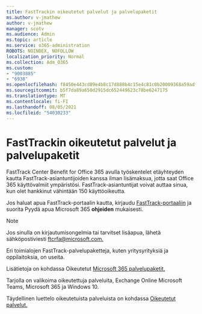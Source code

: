 ```yaml
---
title: FastTrackin oikeutetut palvelut ja palvelupaketit
ms.author: v-jmathew
author: v-jmathew
manager: scotv
ms.audience: Admin
ms.topic: article
ms.service: o365-administration
ROBOTS: NOINDEX, NOFOLLOW
localization_priority: Normal
ms.collection: Adm_O365
ms.custom:
- "9003885"
- "6938"
ms.openlocfilehash: f8450e443cd89e4b8c17d888b4c15e4c81c0b20009368a59adf0cd38f110c1f3
ms.sourcegitcommit: b5f7da89a650d2915dc652449623c78be6247175
ms.translationtype: MT
ms.contentlocale: fi-FI
ms.lasthandoff: 08/05/2021
ms.locfileid: "54030233"
---
```

# <a name="eligible-services-and-plans-for-fasttrack"></a>FastTrackin oikeutetut palvelut ja palvelupaketit

FastTrack Center Benefit for Office 365 avulla työskentelet etäyhteyden kautta FastTrack-asiantuntijoiden kanssa ilman lisämaksua, jotta saat Office 365 käyttövalmiit ympäristösi. FastTrack-asiantuntijat voivat auttaa sinua, kun olet hankkinut vähintään 150 käyttöoikeutta.

Jos haluat apua FastTrack-portaalin kautta, kirjaudu [FastTrack-portaaliin](https://go.microsoft.com/fwlink/?linkid=2125443) ja suorita Pyydä apua Microsoft 365 **ohjeiden** mukaisesti.

> [!NOTE]
> Jos sinulla on kirjautumisongelmia tai tarvitset lisäapua, lähetä sähköpostiviesti [ftcrfa@microsoft.com.](mailto:ftcrfa@microsoft.com)

Eri toimialojen FastTrack-palvelupaketteja, kuten yritysyrityksiä ja oppilaitoksia, on useita.

Lisätietoja on kohdassa Oikeutetut [Microsoft 365 palvelupaketit.](https://go.microsoft.com/fwlink/?linkid=2125459)

Tarjolla on valikoima oikeutettuja palveluita, Exchange Online Microsoft Teams, Microsoft 365 ja Windows 10.

Täydellinen luettelo oikeutetuista palveluista on kohdassa [Oikeutetut palvelut.](https://go.microsoft.com/fwlink/?linkid=2125636)
